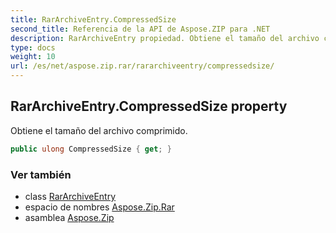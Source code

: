 ```yaml
---
title: RarArchiveEntry.CompressedSize
second_title: Referencia de la API de Aspose.ZIP para .NET
description: RarArchiveEntry propiedad. Obtiene el tamaño del archivo comprimido.
type: docs
weight: 10
url: /es/net/aspose.zip.rar/rararchiveentry/compressedsize/
---
```

## RarArchiveEntry.CompressedSize property

Obtiene el tamaño del archivo comprimido.

```csharp
public ulong CompressedSize { get; }
```

### Ver también

* class [RarArchiveEntry](../)
* espacio de nombres [Aspose.Zip.Rar](../../rararchiveentry/)
* asamblea [Aspose.Zip](../../../)


